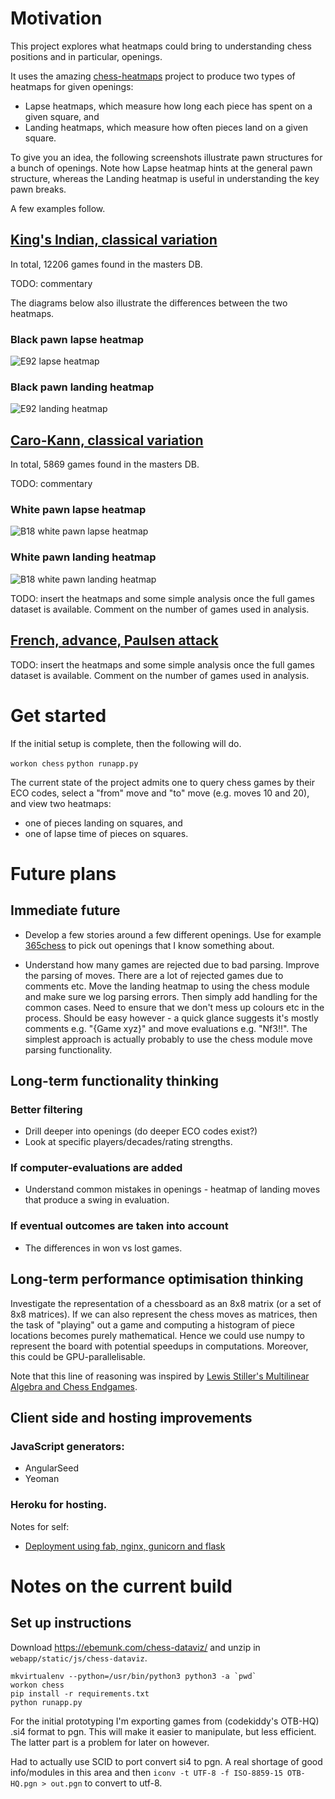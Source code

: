 # Motivation

This project explores what heatmaps could bring to understanding chess positions and in particular, openings.

It uses the amazing [chess-heatmaps](https://ebemunk.com/chess-dataviz/) project to produce two types of heatmaps for given openings:
* Lapse heatmaps, which measure how long each piece has spent on a given square, and
* Landing heatmaps, which measure how often pieces land on a given square.

To give you an idea, the following screenshots illustrate pawn structures for a bunch of openings. Note how Lapse heatmap hints at the general pawn structure, whereas the Landing heatmap is useful in understanding the key pawn breaks.
 
A few examples follow.
 
## [King's Indian, classical variation](https://www.365chess.com/eco/E92_King's_Indian_classical_variation)


In total, 12206 games found in the masters DB.

TODO: commentary

The diagrams below also illustrate the differences between the two heatmaps.

### Black pawn lapse heatmap

![E92 lapse heatmap](https://github.com/elvijs/chess-plan/blob/master/images/King's%20Indian%2C%20E92%2C%20lapse%20heatmap.png "E92 lapse heatmap")


### Black pawn landing heatmap

![E92 landing heatmap](https://github.com/elvijs/chess-plan/blob/master/images/King's%20Indian%2C%20E92%20pawn%20landing%20heatmap.png "E92 landing heatmap")

## [Caro-Kann, classical variation](https://www.365chess.com/eco/B18_Caro-Kann_classical_variation)

In total, 5869 games found in the masters DB.

TODO: commentary

### White pawn lapse heatmap

![B18 white pawn lapse heatmap](https://github.com/elvijs/chess-plan/blob/master/images/King's%20Indian%2C%20E92%2C%20lapse%20heatmap.png "B18 white pawn lapse heatmap")

### White pawn landing heatmap

![B18 white pawn landing heatmap](https://github.com/elvijs/chess-plan/blob/master/images/King's%20Indian%2C%20E92%20pawn%20landing%20heatmap.png "B18 white pawn landing heatmap")

TODO: insert the heatmaps and some simple analysis once the full games dataset is available. Comment on the number of games used in analysis.

## [French, advance, Paulsen attack](https://www.365chess.com/eco/C02_French_advance_Paulsen_attack)

TODO: insert the heatmaps and some simple analysis once the full games dataset is available. Comment on the number of games used in analysis.

# Get started

If the initial setup is complete, then the following will do.

`workon chess`
`python runapp.py`

The current state of the project admits one to query chess games by their ECO codes,
select a "from" move and "to" move (e.g. moves 10 and 20),
and view two heatmaps:
 * one of pieces landing on squares, and
 * one of lapse time of pieces on squares.

# Future plans 

## Immediate future

* Develop a few stories around a few different openings. Use for example [365chess](https://www.365chess.com/eco.php) to pick out openings that I know something about.

* Understand how many games are rejected due to bad parsing.
Improve the parsing of moves. There are a lot of rejected games due to comments etc.
Move the landing heatmap to using the chess module and make sure we log parsing errors.
Then simply add handling for the common cases.
Need to ensure that we don't mess up colours etc in the process.
Should be easy however - a quick glance suggests it's mostly comments e.g. "{Game xyz}" and
move evaluations e.g. "Nf3!!".
The simplest approach is actually probably to use the chess module move parsing functionality.

## Long-term functionality thinking

### Better filtering
* Drill deeper into openings (do deeper ECO codes exist?)
* Look at specific players/decades/rating strengths.

### If computer-evaluations are added
* Understand common mistakes in openings - heatmap of landing moves that produce a swing in evaluation.

### If eventual outcomes are taken into account
* The differences in won vs lost games.

## Long-term performance optimisation thinking

Investigate the representation of a chessboard as an 8x8 matrix (or a set of 8x8 matrices).
If we can also represent the chess moves as matrices, then the task of "playing" out
a game and computing a histogram of piece locations becomes purely mathematical.
Hence we could use numpy to represent the board with potential speedups in computations.
Moreover, this could be GPU-parallelisable.

Note that this line of reasoning was inspired by [Lewis Stiller's Multilinear Algebra and Chess Endgames](http://cdn.preterhuman.net/texts/math/MSRI_Volumes/Games%20of%20No%20Chance/stiller.pdf).

## Client side and hosting improvements

### JavaScript generators:
- AngularSeed
- Yeoman

### Heroku for hosting.

Notes for self:
- [Deployment using fab, nginx, gunicorn and flask](https://realpython.com/blog/python/kickstarting-flask-on-ubuntu-setup-and-deployment/)

# Notes on the current build

## Set up instructions

Download https://ebemunk.com/chess-dataviz/ and unzip in `webapp/static/js/chess-dataviz`.

```
mkvirtualenv --python=/usr/bin/python3 python3 -a `pwd`
workon chess
pip install -r requirements.txt
python runapp.py
```

For the initial prototyping I'm exporting games from (codekiddy's OTB-HQ) .si4 format to pgn. This will make it easier to manipulate, but less efficient. The latter part is a problem for later on however.

Had to actually use SCID to port convert si4 to pgn. A real shortage of good info/modules in this area and then 
`iconv -t UTF-8 -f ISO-8859-15 OTB-HQ.pgn > out.pgn` to convert to utf-8.